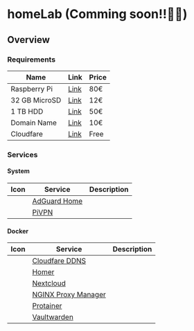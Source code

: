 # homeLab (Comming soon!!🚧🚧)

## Overview
### Requirements
| Name | Link | Price |
| --- | --- | --- |
| Raspberry Pi  | [Link](https://www.raspberrypi.com/products/raspberry-pi-400/) | 80€ |
| 32 GB MicroSD | [Link](https://www.amazon.es/Gigastone-gs-2in1600-tarjeta-memoria-adaptador/dp/B01N7DE9VG/ref=sr_1_3_sspa?keywords=32gb+micro+sd&qid=1661711836&sprefix=32gb+mi%2Caps%2C133&sr=8-3-spons&psc=1&spLa=ZW5jcnlwdGVkUXVhbGlmaWVyPUEyMFRQMFY0VTVZT1JFJmVuY3J5cHRlZElkPUEwMjAwNzk0VjlTN0lYWVBZWDBCJmVuY3J5cHRlZEFkSWQ9QTAzMzA1NDkxVklRV1JPQkg0MUFNJndpZGdldE5hbWU9c3BfYXRmJmFjdGlvbj1jbGlja1JlZGlyZWN0JmRvTm90TG9nQ2xpY2s9dHJ1ZQ==) | 12€ |
| 1 TB HDD | [Link](https://www.amazon.es/WD-Elements-Disco-Externo-port%C3%A1til/dp/B06VVS7S94/ref=sr_1_omk_6?keywords=disco+duro+1tb&qid=1661715026&sr=8-6)| 50€ |
| Domain Name | [Link](https://www.ionos.es/?ac=OM.WE.WEo41K356260T7073a&itc=TOIP6F1L--&utm_source=google&utm_medium=cpc&utm_campaign=SBT-ES-BRA-MIXX---IONOS---&utm_term=ionos&matchtype=e&utm_content=EX-Ionos&gclid=Cj0KCQjw39uYBhCLARIsAD_SzMT1X0HHJYScC4AfSlmHET4NIxGrpzPRqKDf4tvjxGi_lV4szTE8EMoaAga6EALw_wcB&gclsrc=aw.ds) | 10€ |
| Cloudfare | [Link](https://www.cloudflare.com/) | Free |

### Services
#### System
| Icon | Service | Description |
| --- | --- | --- |
| | [AdGuard Home](https://github.com/AdguardTeam/AdGuardHome) | |
| | [PiVPN](https://youtu.be/Q4zlrc0F4NU) | |

#### Docker
| Icon | Service | Description |
| --- | --- | --- |
| | [Cloudfare DDNS]([https://www.youtube.com/watch?v=rI-XxnyWFnM&ab_channel=NetworkChuck](https://youtu.be/Nf7m3h11y-s)) | |
| | [Homer](https://github.com/bastienwirtz/homer) | |
| | [Nextcloud](https://github.com/nextcloud/docker) | |
| | [NGINX Proxy Manager](https://github.com/NginxProxyManager/nginx-proxy-manager) | |
| | [Protainer](https://www.portainer.io/) | |
| | [Vaultwarden](https://github.com/dani-garcia/vaultwarden) | |
